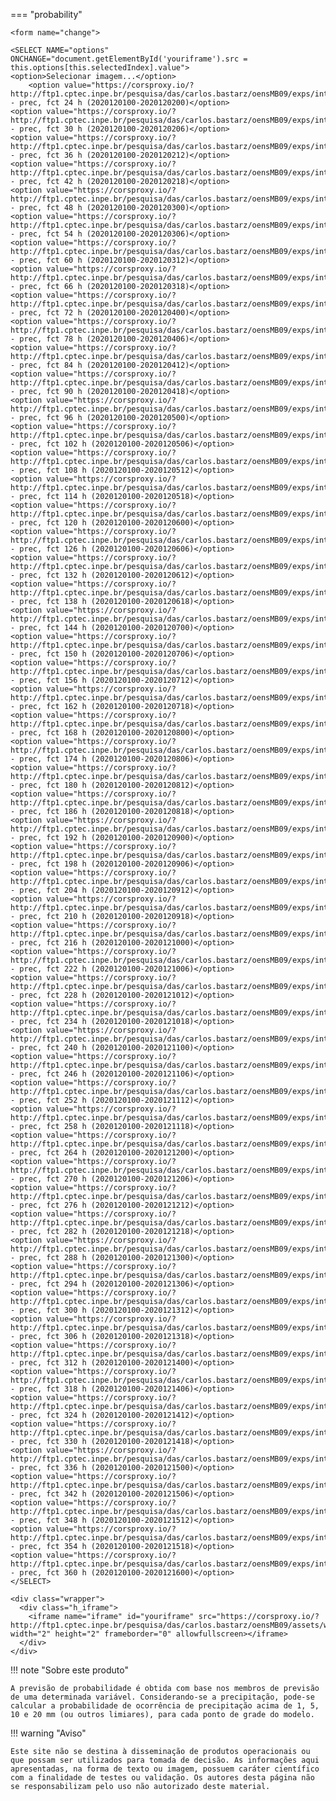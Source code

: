

=== "probability"

    <form name="change">
    
    <SELECT NAME="options" ONCHANGE="document.getElementById('youriframe').src = this.options[this.selectedIndex].value">
    <option>Selecionar imagem...</option>
        <option value="https://corsproxy.io/?http://ftp1.cptec.inpe.br/pesquisa/das/carlos.bastarz/oensMB09/exps/intel_egeon_m128p_p64p/prod/probability/2020120100/prec20201201002020120200.png">probability - prec, fct 24 h (2020120100-2020120200)</option>
    <option value="https://corsproxy.io/?http://ftp1.cptec.inpe.br/pesquisa/das/carlos.bastarz/oensMB09/exps/intel_egeon_m128p_p64p/prod/probability/2020120100/prec20201201002020120206.png">probability - prec, fct 30 h (2020120100-2020120206)</option>
    <option value="https://corsproxy.io/?http://ftp1.cptec.inpe.br/pesquisa/das/carlos.bastarz/oensMB09/exps/intel_egeon_m128p_p64p/prod/probability/2020120100/prec20201201002020120212.png">probability - prec, fct 36 h (2020120100-2020120212)</option>
    <option value="https://corsproxy.io/?http://ftp1.cptec.inpe.br/pesquisa/das/carlos.bastarz/oensMB09/exps/intel_egeon_m128p_p64p/prod/probability/2020120100/prec20201201002020120218.png">probability - prec, fct 42 h (2020120100-2020120218)</option>
    <option value="https://corsproxy.io/?http://ftp1.cptec.inpe.br/pesquisa/das/carlos.bastarz/oensMB09/exps/intel_egeon_m128p_p64p/prod/probability/2020120100/prec20201201002020120300.png">probability - prec, fct 48 h (2020120100-2020120300)</option>
    <option value="https://corsproxy.io/?http://ftp1.cptec.inpe.br/pesquisa/das/carlos.bastarz/oensMB09/exps/intel_egeon_m128p_p64p/prod/probability/2020120100/prec20201201002020120306.png">probability - prec, fct 54 h (2020120100-2020120306)</option>
    <option value="https://corsproxy.io/?http://ftp1.cptec.inpe.br/pesquisa/das/carlos.bastarz/oensMB09/exps/intel_egeon_m128p_p64p/prod/probability/2020120100/prec20201201002020120312.png">probability - prec, fct 60 h (2020120100-2020120312)</option>
    <option value="https://corsproxy.io/?http://ftp1.cptec.inpe.br/pesquisa/das/carlos.bastarz/oensMB09/exps/intel_egeon_m128p_p64p/prod/probability/2020120100/prec20201201002020120318.png">probability - prec, fct 66 h (2020120100-2020120318)</option>
    <option value="https://corsproxy.io/?http://ftp1.cptec.inpe.br/pesquisa/das/carlos.bastarz/oensMB09/exps/intel_egeon_m128p_p64p/prod/probability/2020120100/prec20201201002020120400.png">probability - prec, fct 72 h (2020120100-2020120400)</option>
    <option value="https://corsproxy.io/?http://ftp1.cptec.inpe.br/pesquisa/das/carlos.bastarz/oensMB09/exps/intel_egeon_m128p_p64p/prod/probability/2020120100/prec20201201002020120406.png">probability - prec, fct 78 h (2020120100-2020120406)</option>
    <option value="https://corsproxy.io/?http://ftp1.cptec.inpe.br/pesquisa/das/carlos.bastarz/oensMB09/exps/intel_egeon_m128p_p64p/prod/probability/2020120100/prec20201201002020120412.png">probability - prec, fct 84 h (2020120100-2020120412)</option>
    <option value="https://corsproxy.io/?http://ftp1.cptec.inpe.br/pesquisa/das/carlos.bastarz/oensMB09/exps/intel_egeon_m128p_p64p/prod/probability/2020120100/prec20201201002020120418.png">probability - prec, fct 90 h (2020120100-2020120418)</option>
    <option value="https://corsproxy.io/?http://ftp1.cptec.inpe.br/pesquisa/das/carlos.bastarz/oensMB09/exps/intel_egeon_m128p_p64p/prod/probability/2020120100/prec20201201002020120500.png">probability - prec, fct 96 h (2020120100-2020120500)</option>
    <option value="https://corsproxy.io/?http://ftp1.cptec.inpe.br/pesquisa/das/carlos.bastarz/oensMB09/exps/intel_egeon_m128p_p64p/prod/probability/2020120100/prec20201201002020120506.png">probability - prec, fct 102 h (2020120100-2020120506)</option>
    <option value="https://corsproxy.io/?http://ftp1.cptec.inpe.br/pesquisa/das/carlos.bastarz/oensMB09/exps/intel_egeon_m128p_p64p/prod/probability/2020120100/prec20201201002020120512.png">probability - prec, fct 108 h (2020120100-2020120512)</option>
    <option value="https://corsproxy.io/?http://ftp1.cptec.inpe.br/pesquisa/das/carlos.bastarz/oensMB09/exps/intel_egeon_m128p_p64p/prod/probability/2020120100/prec20201201002020120518.png">probability - prec, fct 114 h (2020120100-2020120518)</option>
    <option value="https://corsproxy.io/?http://ftp1.cptec.inpe.br/pesquisa/das/carlos.bastarz/oensMB09/exps/intel_egeon_m128p_p64p/prod/probability/2020120100/prec20201201002020120600.png">probability - prec, fct 120 h (2020120100-2020120600)</option>
    <option value="https://corsproxy.io/?http://ftp1.cptec.inpe.br/pesquisa/das/carlos.bastarz/oensMB09/exps/intel_egeon_m128p_p64p/prod/probability/2020120100/prec20201201002020120606.png">probability - prec, fct 126 h (2020120100-2020120606)</option>
    <option value="https://corsproxy.io/?http://ftp1.cptec.inpe.br/pesquisa/das/carlos.bastarz/oensMB09/exps/intel_egeon_m128p_p64p/prod/probability/2020120100/prec20201201002020120612.png">probability - prec, fct 132 h (2020120100-2020120612)</option>
    <option value="https://corsproxy.io/?http://ftp1.cptec.inpe.br/pesquisa/das/carlos.bastarz/oensMB09/exps/intel_egeon_m128p_p64p/prod/probability/2020120100/prec20201201002020120618.png">probability - prec, fct 138 h (2020120100-2020120618)</option>
    <option value="https://corsproxy.io/?http://ftp1.cptec.inpe.br/pesquisa/das/carlos.bastarz/oensMB09/exps/intel_egeon_m128p_p64p/prod/probability/2020120100/prec20201201002020120700.png">probability - prec, fct 144 h (2020120100-2020120700)</option>
    <option value="https://corsproxy.io/?http://ftp1.cptec.inpe.br/pesquisa/das/carlos.bastarz/oensMB09/exps/intel_egeon_m128p_p64p/prod/probability/2020120100/prec20201201002020120706.png">probability - prec, fct 150 h (2020120100-2020120706)</option>
    <option value="https://corsproxy.io/?http://ftp1.cptec.inpe.br/pesquisa/das/carlos.bastarz/oensMB09/exps/intel_egeon_m128p_p64p/prod/probability/2020120100/prec20201201002020120712.png">probability - prec, fct 156 h (2020120100-2020120712)</option>
    <option value="https://corsproxy.io/?http://ftp1.cptec.inpe.br/pesquisa/das/carlos.bastarz/oensMB09/exps/intel_egeon_m128p_p64p/prod/probability/2020120100/prec20201201002020120718.png">probability - prec, fct 162 h (2020120100-2020120718)</option>
    <option value="https://corsproxy.io/?http://ftp1.cptec.inpe.br/pesquisa/das/carlos.bastarz/oensMB09/exps/intel_egeon_m128p_p64p/prod/probability/2020120100/prec20201201002020120800.png">probability - prec, fct 168 h (2020120100-2020120800)</option>
    <option value="https://corsproxy.io/?http://ftp1.cptec.inpe.br/pesquisa/das/carlos.bastarz/oensMB09/exps/intel_egeon_m128p_p64p/prod/probability/2020120100/prec20201201002020120806.png">probability - prec, fct 174 h (2020120100-2020120806)</option>
    <option value="https://corsproxy.io/?http://ftp1.cptec.inpe.br/pesquisa/das/carlos.bastarz/oensMB09/exps/intel_egeon_m128p_p64p/prod/probability/2020120100/prec20201201002020120812.png">probability - prec, fct 180 h (2020120100-2020120812)</option>
    <option value="https://corsproxy.io/?http://ftp1.cptec.inpe.br/pesquisa/das/carlos.bastarz/oensMB09/exps/intel_egeon_m128p_p64p/prod/probability/2020120100/prec20201201002020120818.png">probability - prec, fct 186 h (2020120100-2020120818)</option>
    <option value="https://corsproxy.io/?http://ftp1.cptec.inpe.br/pesquisa/das/carlos.bastarz/oensMB09/exps/intel_egeon_m128p_p64p/prod/probability/2020120100/prec20201201002020120900.png">probability - prec, fct 192 h (2020120100-2020120900)</option>
    <option value="https://corsproxy.io/?http://ftp1.cptec.inpe.br/pesquisa/das/carlos.bastarz/oensMB09/exps/intel_egeon_m128p_p64p/prod/probability/2020120100/prec20201201002020120906.png">probability - prec, fct 198 h (2020120100-2020120906)</option>
    <option value="https://corsproxy.io/?http://ftp1.cptec.inpe.br/pesquisa/das/carlos.bastarz/oensMB09/exps/intel_egeon_m128p_p64p/prod/probability/2020120100/prec20201201002020120912.png">probability - prec, fct 204 h (2020120100-2020120912)</option>
    <option value="https://corsproxy.io/?http://ftp1.cptec.inpe.br/pesquisa/das/carlos.bastarz/oensMB09/exps/intel_egeon_m128p_p64p/prod/probability/2020120100/prec20201201002020120918.png">probability - prec, fct 210 h (2020120100-2020120918)</option>
    <option value="https://corsproxy.io/?http://ftp1.cptec.inpe.br/pesquisa/das/carlos.bastarz/oensMB09/exps/intel_egeon_m128p_p64p/prod/probability/2020120100/prec20201201002020121000.png">probability - prec, fct 216 h (2020120100-2020121000)</option>
    <option value="https://corsproxy.io/?http://ftp1.cptec.inpe.br/pesquisa/das/carlos.bastarz/oensMB09/exps/intel_egeon_m128p_p64p/prod/probability/2020120100/prec20201201002020121006.png">probability - prec, fct 222 h (2020120100-2020121006)</option>
    <option value="https://corsproxy.io/?http://ftp1.cptec.inpe.br/pesquisa/das/carlos.bastarz/oensMB09/exps/intel_egeon_m128p_p64p/prod/probability/2020120100/prec20201201002020121012.png">probability - prec, fct 228 h (2020120100-2020121012)</option>
    <option value="https://corsproxy.io/?http://ftp1.cptec.inpe.br/pesquisa/das/carlos.bastarz/oensMB09/exps/intel_egeon_m128p_p64p/prod/probability/2020120100/prec20201201002020121018.png">probability - prec, fct 234 h (2020120100-2020121018)</option>
    <option value="https://corsproxy.io/?http://ftp1.cptec.inpe.br/pesquisa/das/carlos.bastarz/oensMB09/exps/intel_egeon_m128p_p64p/prod/probability/2020120100/prec20201201002020121100.png">probability - prec, fct 240 h (2020120100-2020121100)</option>
    <option value="https://corsproxy.io/?http://ftp1.cptec.inpe.br/pesquisa/das/carlos.bastarz/oensMB09/exps/intel_egeon_m128p_p64p/prod/probability/2020120100/prec20201201002020121106.png">probability - prec, fct 246 h (2020120100-2020121106)</option>
    <option value="https://corsproxy.io/?http://ftp1.cptec.inpe.br/pesquisa/das/carlos.bastarz/oensMB09/exps/intel_egeon_m128p_p64p/prod/probability/2020120100/prec20201201002020121112.png">probability - prec, fct 252 h (2020120100-2020121112)</option>
    <option value="https://corsproxy.io/?http://ftp1.cptec.inpe.br/pesquisa/das/carlos.bastarz/oensMB09/exps/intel_egeon_m128p_p64p/prod/probability/2020120100/prec20201201002020121118.png">probability - prec, fct 258 h (2020120100-2020121118)</option>
    <option value="https://corsproxy.io/?http://ftp1.cptec.inpe.br/pesquisa/das/carlos.bastarz/oensMB09/exps/intel_egeon_m128p_p64p/prod/probability/2020120100/prec20201201002020121200.png">probability - prec, fct 264 h (2020120100-2020121200)</option>
    <option value="https://corsproxy.io/?http://ftp1.cptec.inpe.br/pesquisa/das/carlos.bastarz/oensMB09/exps/intel_egeon_m128p_p64p/prod/probability/2020120100/prec20201201002020121206.png">probability - prec, fct 270 h (2020120100-2020121206)</option>
    <option value="https://corsproxy.io/?http://ftp1.cptec.inpe.br/pesquisa/das/carlos.bastarz/oensMB09/exps/intel_egeon_m128p_p64p/prod/probability/2020120100/prec20201201002020121212.png">probability - prec, fct 276 h (2020120100-2020121212)</option>
    <option value="https://corsproxy.io/?http://ftp1.cptec.inpe.br/pesquisa/das/carlos.bastarz/oensMB09/exps/intel_egeon_m128p_p64p/prod/probability/2020120100/prec20201201002020121218.png">probability - prec, fct 282 h (2020120100-2020121218)</option>
    <option value="https://corsproxy.io/?http://ftp1.cptec.inpe.br/pesquisa/das/carlos.bastarz/oensMB09/exps/intel_egeon_m128p_p64p/prod/probability/2020120100/prec20201201002020121300.png">probability - prec, fct 288 h (2020120100-2020121300)</option>
    <option value="https://corsproxy.io/?http://ftp1.cptec.inpe.br/pesquisa/das/carlos.bastarz/oensMB09/exps/intel_egeon_m128p_p64p/prod/probability/2020120100/prec20201201002020121306.png">probability - prec, fct 294 h (2020120100-2020121306)</option>
    <option value="https://corsproxy.io/?http://ftp1.cptec.inpe.br/pesquisa/das/carlos.bastarz/oensMB09/exps/intel_egeon_m128p_p64p/prod/probability/2020120100/prec20201201002020121312.png">probability - prec, fct 300 h (2020120100-2020121312)</option>
    <option value="https://corsproxy.io/?http://ftp1.cptec.inpe.br/pesquisa/das/carlos.bastarz/oensMB09/exps/intel_egeon_m128p_p64p/prod/probability/2020120100/prec20201201002020121318.png">probability - prec, fct 306 h (2020120100-2020121318)</option>
    <option value="https://corsproxy.io/?http://ftp1.cptec.inpe.br/pesquisa/das/carlos.bastarz/oensMB09/exps/intel_egeon_m128p_p64p/prod/probability/2020120100/prec20201201002020121400.png">probability - prec, fct 312 h (2020120100-2020121400)</option>
    <option value="https://corsproxy.io/?http://ftp1.cptec.inpe.br/pesquisa/das/carlos.bastarz/oensMB09/exps/intel_egeon_m128p_p64p/prod/probability/2020120100/prec20201201002020121406.png">probability - prec, fct 318 h (2020120100-2020121406)</option>
    <option value="https://corsproxy.io/?http://ftp1.cptec.inpe.br/pesquisa/das/carlos.bastarz/oensMB09/exps/intel_egeon_m128p_p64p/prod/probability/2020120100/prec20201201002020121412.png">probability - prec, fct 324 h (2020120100-2020121412)</option>
    <option value="https://corsproxy.io/?http://ftp1.cptec.inpe.br/pesquisa/das/carlos.bastarz/oensMB09/exps/intel_egeon_m128p_p64p/prod/probability/2020120100/prec20201201002020121418.png">probability - prec, fct 330 h (2020120100-2020121418)</option>
    <option value="https://corsproxy.io/?http://ftp1.cptec.inpe.br/pesquisa/das/carlos.bastarz/oensMB09/exps/intel_egeon_m128p_p64p/prod/probability/2020120100/prec20201201002020121500.png">probability - prec, fct 336 h (2020120100-2020121500)</option>
    <option value="https://corsproxy.io/?http://ftp1.cptec.inpe.br/pesquisa/das/carlos.bastarz/oensMB09/exps/intel_egeon_m128p_p64p/prod/probability/2020120100/prec20201201002020121506.png">probability - prec, fct 342 h (2020120100-2020121506)</option>
    <option value="https://corsproxy.io/?http://ftp1.cptec.inpe.br/pesquisa/das/carlos.bastarz/oensMB09/exps/intel_egeon_m128p_p64p/prod/probability/2020120100/prec20201201002020121512.png">probability - prec, fct 348 h (2020120100-2020121512)</option>
    <option value="https://corsproxy.io/?http://ftp1.cptec.inpe.br/pesquisa/das/carlos.bastarz/oensMB09/exps/intel_egeon_m128p_p64p/prod/probability/2020120100/prec20201201002020121518.png">probability - prec, fct 354 h (2020120100-2020121518)</option>
    <option value="https://corsproxy.io/?http://ftp1.cptec.inpe.br/pesquisa/das/carlos.bastarz/oensMB09/exps/intel_egeon_m128p_p64p/prod/probability/2020120100/prec20201201002020121600.png">probability - prec, fct 360 h (2020120100-2020121600)</option>
    </SELECT>
    
    <div class="wrapper">
      <div class="h_iframe">
        <iframe name="iframe" id="youriframe" src="https://corsproxy.io/?http://ftp1.cptec.inpe.br/pesquisa/das/carlos.bastarz/oensMB09/assets/white_bkg_big.png" width="2" height="2" frameborder="0" allowfullscreen></iframe>
      </div>
    </div>


!!! note "Sobre este produto"

    A previsão de probabilidade é obtida com base nos membros de previsão de uma determinada variável. Considerando-se a precipitação, pode-se calcular a probabilidade de ocorrência de precipitação acima de 1, 5, 10 e 20 mm (ou outros limiares), para cada ponto de grade do modelo.

!!! warning "Aviso"

    Este site não se destina à disseminação de produtos operacionais ou que possam ser utilizados para tomada de decisão. As informações aqui apresentadas, na forma de texto ou imagem, possuem caráter científico com a finalidade de testes ou validação. Os autores desta página não se responsabilizam pelo uso não autorizado deste material.
